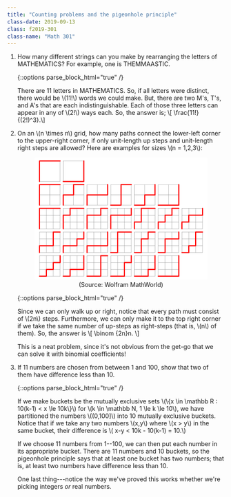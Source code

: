 ```yaml
---
title: "Counting problems and the pigeonhole principle"
class-date: 2019-09-13
class: f2019-301
class-name: "Math 301"
---
```


1.  How many different strings can you make by rearranging the letters of MATHEMATICS? For example, one is THEMMAASTIC.

    {::options parse_block_html="true" /}
    
    <div class="solution collapse">

    There are 11 letters in MATHEMATICS. So, if all letters were distinct, there would be \\(11!\\) words we could make. But, there are two M's, T's, and A's that are each indistinguishable. Each of those three letters can appear in any of \\(2!\\) ways each. So, the answer is;
    \\[ \frac{11!}{(2!)^3}.\\]
    
    </div>

2.  On an \\(n \times n\\) grid, how many paths connect the lower-left corner to the upper-right corner, if only unit-length up steps and unit-length right steps are allowed? Here are examples for sizes \\(n = 1,2,3\\):

    <figure>
      <img src="/res/img/classes/StaircaseWalk_950.gif" class="mx-auto d-block">
      <figcaption class='mx-auto d-block' align="center">
      (Source: Wolfram MathWorld)
      </figcaption>
    </figure>
    
    {::options parse_block_html="true" /}
    
    <div class="solution collapse">

    Since we can only walk up or right, notice that every path must consist of \\(2n\\) steps. Furthermore, we can only make it to the top right corner if we take the same number of up-steps as right-steps (that is, \\(n\\) of them). So, the answer is
    \\[ \binom {2n}n. \\]
    
    This is a neat problem, since it's not obvious from the get-go that we can solve it with binomial coefficients!
    
    </div>
    
3.  If 11 numbers are chosen from between 1 and 100, show that two of them have difference less than 10.

    {::options parse_block_html="true" /}
    
    <div class="solution collapse">
    
    If we make buckets be the mutually exclusive sets \\(\\{x \in \mathbb R : 10(k-1) < x \le 10k\\}\\) for \\(k \in \mathbb N, 1 \le k \le 10\\), we have partitioned the numbers \\((0,100]\\) into 10 mutually exclusive buckets. Notice that if we take any two numbers \\(x,y\\) where \\(x > y\\) in the same bucket, their difference is \\( x-y < 10k - 10(k-1) = 10.\\)
    
    If we choose 11 numbers from 1--100, we can then put each number in its appropriate bucket. There are 11 numbers and 10 buckets, so the pigeonhole principle says that at least one bucket has two numbers; that is, at least two numbers have difference less than 10.
    
    One last thing---notice the way we've proved this works whether we're picking integers *or* real numbers.

    </div>
